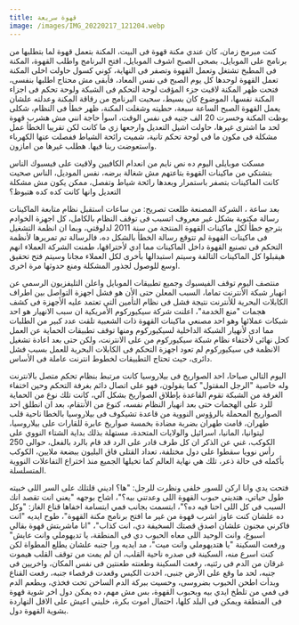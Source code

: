 ```yaml
---
title: قهوة سريعة
image: /images/IMG_20220217_121204.webp
---
```


كنت مبرمج زمان، كان عندي مكنة قهوة فى البيت، المكنة بتعمل قهوة لما بتطلبها من برنامج على الموبايل، بصحى الصبح اشوف الموبايل، افتح البرنامج واطلب القهوة، المكنة فى المطبخ تشتغل وتعمل القهوة وتصفر فى النهاية، كوني كسول حاولت اخلى المكنة تعمل القهوة لوحدها كل يوم الصبح فى نفس المعاد، فأبقى مش محتاج اطلبها بنفسى، فتحت ظهر المكنة لاقيت جزء المؤقت لوحة التحكم فى الشبكة ولوحة تحكم فى اجزاء المكنة نفسها، الموضوع كان بسيط، سحبت البرنامج من رقاقة المكنة وعدلته علشان يعمل القهوة الصبح الساعة سبعة، حطيته وشغلت المكنة، ظهر خطأ فى النظام، شكلى بوظت المكنة وخسرت 20 الف جنيه فى نفس الوقت، اسوأ حاجة انني مش هشرب قهوة لحد ما اشترى غيرها، حاولت اشيل التعديل وارجعها زي ما كانت لكن تقريبا الخطأ عمل مشكلة فى مكون ما فى لوحة تحكم تانية، شميت رائحة الشياط ففصلت عنها الكهرباء واستعوضت ربنا فيها. هطلب غيرها من امازون.

مسكت موبايلى اليوم ده نص نايم من انعدام الكافيين ولاقيت على فيسبوك الناس بتشتكي من ماكينات القهوة بتاعتهم مش شغالة برضه، نفس الموديل، الناس صحيت كانت الماكينات بتصفر باستمرار وبعدها رائحة شياط وتفصل، ممكن يكون مش مشكلة التعديل وانها كانت كده كده هتبوظ؟

بعد ساعة ، الشركة المصنعة طلعت تصريح: من ساعات استقبل نظام متابعة الماكينات رسالة مكتوبة بشكل غير معروف اتسبب فى توقف النظام بالكامل، كل اجهزة الخوادم بترجع خطأ لكل ماكينات القهوة المنتجة من سنة 2011 لدلوقتي، وبما ان انظمة التشغيل فى ماكينات القهوة لم تتوقع رسالة الخطأ بالشكل ده، فالرسالة تم تمريرها لأنظمة التحكم فى تصنيع القهوة داخل الماكينات مما ادي لأحتراقها، طمنت الشركة العملاء انهم هيقبلوا كل الماكينات التالفة وسيتم استبدالها بأخرى لكل العملاء مجانا وسيتم فتح تحقيق اوسع للوصول لجذور المشكلة ومنع حدوثها مرة اخرى.

منتصف اليوم توقف الفيسبوك وجميع تطبيقات الموبايل واعلن التليفزيون الرسمي عن انهيار شبكة الأنترنت تماما، السبب المعلن حتى الأن هو فشل اجهزة التواصل بين اطراف الكابلات البحرية للأنترنت نتيجة فشل فى نظام التأمين التي تعتمد عليه الأجهزة فى كشف هجمات "منع الخدمة"، اعلنت شركة سيكيوركوم الأمريكية ان سبب الانهيار هو احد شبكات عملائها وهو احد مصنعي ماكينات القهوة ذات الشعبية تلقت عدد كبير من الطلبات مما ادى لأنهيار الشبكة الداخلية لسيكيوركوم ومنها توقف تطبيقات الحماية عن العمل كحل نهائى لأختفاء نظام شبكة سيكيوركوم من على الانترنت، ولكن حتى بعد اعادة تشغيل الانظمة فى سيكيوركوم لم تعود اجهزة التحكم فى الكابلات البحرية للعمل بسبب فشل دائرى، حيث تحتاج التطبيقات لخطوط انترنت عاملة فى الأساس.

اليوم التالي صباحا، احد الصواريخ فى بيلاروسيا كانت مرتبط بنظام تحكم متصل بالانترنت وله خاصية "الرجل المقتول" كما يقولون، فهو على اتصال دائم بغرفة التحكم وحين اختفاء الغرفة من الشبكة تقوم القاعدة بإطلاق الصواريخ بشكل آلي، كانت تلك نوع من الحماية للرد على الهجمات حتى بعد انهيار النظام نفسه، كنوع من الأنتقام، بعد ان انطلق احد الصواريخ المحملة بالرؤوس النووية من قاعدة تشيكوف فى بيلاروسيا بالخطا ناحية قلب طهران، قامت طهران بضربة مضادة بخمسة صواريخ عابرة للقارات على بيلاروسيا، ليتوانيا، المانيا، اسرائيل والولايات المتحدة، مستهلة بذلك بداية الشتاء النووي على الكوكب، غني عن الذكر ان كل طرف قادر على الرد قد قام بالرد بالفعل، حوالى 250 رأس نوويا سقطوا على دول مختلفة، تعداد القتلى فاق البليون ببضعة ملايين، الكوكب بأكمله فى حالة ذعر، تلك هي نهاية العالم كما تخيلها الجميع منذ اختراع التفاعلات النووية المتسلسلة.

فتحت يدي وانا اركن للسور خلفى ونظرت للرجل: "ها؟ اديني قلتلك على السر اللى خبيته طول حياتي، هتديني حبوب القهوة اللى وعدتني بيه؟"، اشاح بوجهه "يعني انت تقصد انك السبب فى كل اللى احنا فيه ده؟"، ابتسمت بجانب فمي ابتسامة اخفاها قناع الغاز: "وكل ده علشان كنت عاوز اشرب قهوة من غير ما افتح برنامج مكنة القهوة"، طوح ايديه "انت فاكرني مجنون علشان اصدق قصتك السخيفة دي، انت كذاب"، "انا ماشربتش قهوة بقالي اسبوع، وانت الوحيد اللى معاه الحبوب دي فى المنطقة، يا تديهوملي وانت عايش" ورفعت السكينة "يا هتديهوملي وانت ميت"، مد ايديه ورا جنبه علشان يطلع المطواة لكن كنت اسرع منه، السكينة فى صدره ناحية القلب، ان لم يمت من توقف القلب هيموت غرقان من الدم فى رئتيه، رفعت السكينة وطعنته طعنتين فى نفس المكان، واخريين فى جنبه، لحد ما وقع على الأرض جنبى، اخدت الكيس وقعدت قرفصاء جنبه، رفعت القناع وبدأت اطحن الحبوب بضروسى، وحسيت ببركة الدم الساخن تحت فخذي، وبطعم الدم فى فمي من تلطخ ايدي بيه وبحبوب القهوة، بس مش مهم، ده يمكن دول اخر شوية قهوة فى المنطقة ويمكن فى البلد كلها، احتمال اموت بكرة، خليني اعيش على الاقل النهاردة بشوية القهوة دول.
